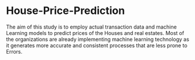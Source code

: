 # House-Price-Prediction
The aim of this study is to employ actual transaction data and machine Learning models to predict prices of the Houses and real estates. Most of the organizations are already implementing machine learning technology as it generates more accurate and consistent processes that are less prone to Errors.
